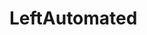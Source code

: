 # LeftAutomated
<pre
Hi
































































































Bye
</pre>
